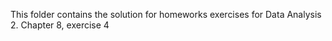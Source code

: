 This folder contains the solution for homeworks exercises for Data Analysis 2. Chapter 8, exercise 4